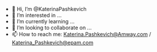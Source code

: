 - 👋 Hi, I’m @KaterinaPashkevich
- 👀 I’m interested in ...
- 🌱 I’m currently learning ...
- 💞️ I’m looking to collaborate on ...
- 📫 How to reach me: Katerina.Pashkevich@Amway.com / Katerina_Pashkevich@epam.com

<!---
KaterinaPashkevich/KaterinaPashkevich is a ✨ special ✨ repository because its `README.md` (this file) appears on your GitHub profile.
You can click the Preview link to take a look at your changes.
--->
